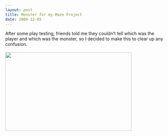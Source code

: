 ```yaml
---
layout: post
title: Monster for my Maze Project
date: 2009-12-05
---
```

After some play testing, friends told me they couldn't tell which was the player and which was the monster, so I decided to make this to clear up any confusion.<br /><br /><a onblur="try {parent.deselectBloggerImageGracefully();} catch(e) {}" href="http://1.bp.blogspot.com/_zdYMSK7YuAA/Sxw5_iPwVDI/AAAAAAAAFSM/lX4wfGGOxY0/s1600-h/Robot.jpg"><img style="float:left; margin:0 10px 10px 0;cursor:pointer; cursor:hand;width: 400px; height: 250px;" src="http://1.bp.blogspot.com/_zdYMSK7YuAA/Sxw5_iPwVDI/AAAAAAAAFSM/lX4wfGGOxY0/s400/Robot.jpg" border="0" alt="" id="BLOGGER_PHOTO_ID_5412264615879922738" /></a>
